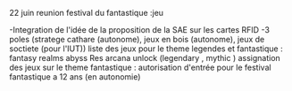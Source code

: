 22 juin 
reunion festival du fantastique :jeu 

-Integration de l'idée de la proposition de la SAE sur les cartes RFID
-3 poles (stratege cathare (autonome), jeux en bois (autonome), jeux de soctiete (pour l'IUT))
liste des jeux pour le theme legendes et fantastique : 
fantasy realms
abyss 
Res arcana 
unlock (legendary , mythic )
assignation des jeux sur le theme fantastique :
autorisation d'entrée pour le festival fantastique a 12 ans (en autonomie)
